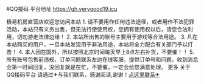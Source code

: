 #QQ接码
平台地址 https://gh.verygood19.icu

极易机房直营店欢迎您访问本站 1. 请不要用作任何违法途径，或者用作不法犯罪活动，本站只有义务出售，但无法行使使用权，您拥有使用权以后，请您合法利用，切勿游走法律边缘！ 
                           2. 本站所出售的账号主要用于游戏等合法用途。 
                           3. 凡在本站购买的用户，一旦本站发现用于非法用途，本站将全力配合有关部门予以打击！ 
                           4. 本人因在国外，所以按照北京时间每天早上8点左右补货，不要催！！ 
                           5. 所有账号包售前违规，订单问题联系左边在线客服，提供订单号和问题，收到消息会第一时间回复，没回复就是在忙，不要催，一定会给您满意处理。
                           更多 关于QQ接码平台 请通过✈与我们联系，感谢阅读,谢谢！[点这里联系✈](https://t.me/jiyishuka)
